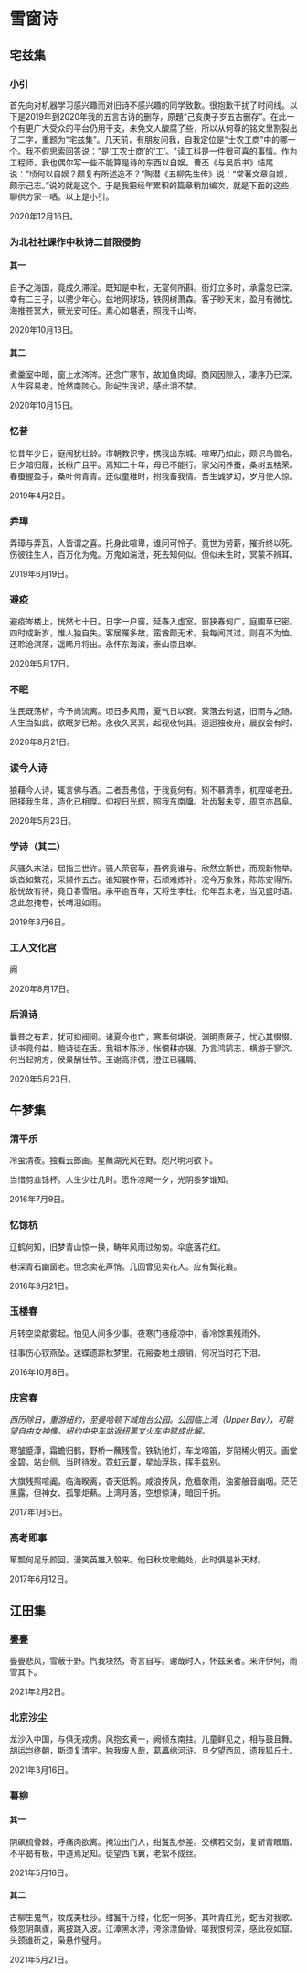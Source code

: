 # 雪窗诗

## 宅兹集

### 小引

首先向对机器学习感兴趣而对旧诗不感兴趣的同学致歉。很抱歉干扰了时间线。以下是2019年到2020年我的五言古诗的删存，原題“己亥庚子岁五古删存”。在此一个有更广大受众的平台仍用干支，未免文人酸腐了些，所以从何尊的铭文里割裂出了二字，重题为“宅兹集”。几天前，有朋友问我，自我定位是“士农工商”中的哪一个。我不假思索回答说："是‘工农士商’的‘工’。"读工科是一件很可喜的事情。作为工程师，我也偶尔写一些不能算是诗的东西以自娱。曹丕《与吴质书》结尾说：“顷何以自娱？颇复有所述造不？”陶潜《五柳先生传》说：“常著文章自娱，颇示己志。”说的就是这个。于是我把经年累积的篇章稍加编次，就是下面的这些，聊供方家一哂。以上是小引。

2020年12月16日。

### 为北社社课作中秋诗二首限侵韵

#### 其一

自予之海国，竟成久滞淫。既知是中秋，无宴何所斟。街灯立多时，承露忽已深。幸有二三子，以骋少年心。兹地网球场，铁网树萧森。客子眇天末，盈月有微忱。海推苍冥大，厥光安可任。素心如堪表，照我千山岑。

2020年10月13日。

#### 其二

煮羹室中暗，窗上水涔涔。还念广寒节，故加鱼肉燖。商风因隙入，凄序乃已深。人生容易老，怆然南陔心。陟屺生我迟，感此泪不禁。

2020年10月15日。

### 忆昔

忆昔年少日，庭闱犹壮龄。市朝教识字，携我出东城。喧卑乃如此，颇识鸟兽名。日夕暗归履，长楸广且平。焉知二十年，母已不能行。家父闲养蚕，桑树五枯荣。春蚕握盈手，桑叶何青青。还似童稚时，拊我畜我情。吾生诚梦幻，岁月使人惊。

2019年4月2日。

### 弄璋

弄璋与弄瓦，人皆谓之喜。托身此喧卑，谁问可怜子。竟世为劳薪，摧折终以死。伤彼往生人，百万化为鬼。万鬼如湍泄，死去知何似。但似未生时，冥蒙不辨耳。

2019年6月19日。

### 避疫

避疫岑楼上，恍然七十日。日字一户窗，延春入虚室。窗狭春何广，庭圃草已密。四时成新岁，惟人独自失。客居罹多故，蛮酋颇无术。我每闻其过，则喜不为恤。还聆沧溟落，遥睎月将出。永怀东海滨，泰山崇且崒。

2020年5月17日。

### 不眠

生民既荡析，今予尚流离。顷日多风雨，夏气日以衰。蓂落去何返，旧雨与之随。人生当如此，欲眠梦已希。永夜久冥冥，起视夜何其。迢迢独夜舟，晨舣会有时。

2020年8月21日。

### 读今人诗

狼藉今人诗，辄言佛与酒。二者吾弗信，于我竟何有。矧不慕清季，杌陧嗟老丑。罔择我生年，造化已相厚。仰视日光辉，照我东南牖。壮齿鬒未变，周京亦昌阜。

2020年5月23日。

### 学诗（其二）

风骚久末法，屈指三世许。骚人荣宿草，吾侪竟谁与。欣然立斯世，而观新物举。飒沓如繁花，采撷作五古。谁知裳作带，石顽难炼补。况今万象殊，陈陈安得所。殷忧故有待，竟日春雪阻。承平逾百年，天将生李杜。佗年吾未老，当见盛时语。念此忽掩卷，长喟泪如雨。

2019年3月6日。

### 工人文化宫

阙

2020年8月17日。

### 后浪诗

曩昔之有君，犹可抑阀阅。诸夏今也亡，寒素何堪说。渊明责厥子，忧心其惙惙。读书竟何益，鲍诗徒在舌。我祖本陈涉，怅恨耕亦辍。乃言鸿鹄志，横游于寥泬。何当起朔方，侯景酬壮节。王谢高非偶，澄江已骚屑。

2020年5月23日。

## 午梦集

### 清平乐

冷萤清夜。独看云郎画。星蘸湖光风在野。咫尺明河欲下。

当惜剪韭馀杯。人生少壮几时。愿许凉飔一夕，光阴黍梦谁知。

2016年7月9日。

### 忆馀杭

辽鹤何知，旧梦青山惊一换，畴年风雨过匆匆。伞底落花红。

巷深青石幽窗老。但念卖花声悄。几回曾见卖花人。应有鬓花痕。

2016年9月21日。

### 玉楼春

月转空梁歊雾起。怕见人间多少事。夜寒门巷瘦凉中，香冷馀熏残雨外。

往事伤心钗燕坠。迷蝶遗踪秋梦里。花瘢委地土痕销，何况当时花下泪。

2016年10月8日。

### 庆宫春

*西历除日，重游纽约，至曼哈顿下城炮台公园。公园临上湾（Upper Bay），可眺望自由女神像。纽约中央车站返纽黑文火车中赋成此解。*

寒皱蹙潭，霜蟾归鹤，野桥一蘸残雪。铁轨驰灯，车龙啼笛，岁阴稀火明灭。画堂金碧，站台侧、当时待发。霓虹云厦，星灿浮珠，挥手兹别。

大旗残照喧阗，临海睽离，杳天低鹘。咸浪抟风，危樯欹雨，浊雾艆音幽咽。茫茫黑露，但神女、孤擎炬爇。上湾月落，空想惊涛，暗回千折。

2017年1月5日。

### 高考即事

箪瓢何足乐颜回，漫笑英雄入彀来。他日秋坟歌鲍处，此时俱是补天材。

2017年6月12日。

## 江田集

### 亹亹

亹亹悲风，雪蔽于野。忾我块然，寄言自写。谢哉时人，怀兹来者。来许伊何，雨雪其下。

2021年2月2日。

### 北京沙尘

龙沙入中国，与俱无戎虏。风抱玄黄一，阙倾东南拄。儿童鲜见之，相与鼓且舞。胡运岂终朝，斯须复清宇。独我废人哉，葛藟绵河浒。旦夕望西风，遗我狐丘土。

2021年3月16日。

### 暮柳

#### 其一

阴飙梳骨棘，呼痛肉欲离。掩泣出门人，绀鬒乱参差。交横若交剑，复斩青眼眉。不平曷有极，中道焉足知。徒望西飞翼，老絮不成丝。

2021年5月16日。

#### 其二

古柳生鬼气，妆成美杜莎。绀鬒千万缕，化蛇一何多。其叶青红光，蛇舌对我歌。倏忽阴飙骤，离披跳入波。江潭黑水浡，洿涂漂鱼骨。嗟我恨何深，感此夜如窟。头颈谁斫之，枭悬作璧月。

2021年5月21日。